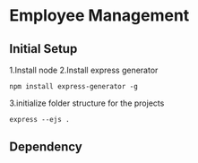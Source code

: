 # Employee Management

## Initial Setup
1.Install node
2.Install express generator
```
npm install express-generator -g
```
3.initialize folder structure for the projects
```
express --ejs .
```
## Dependency
